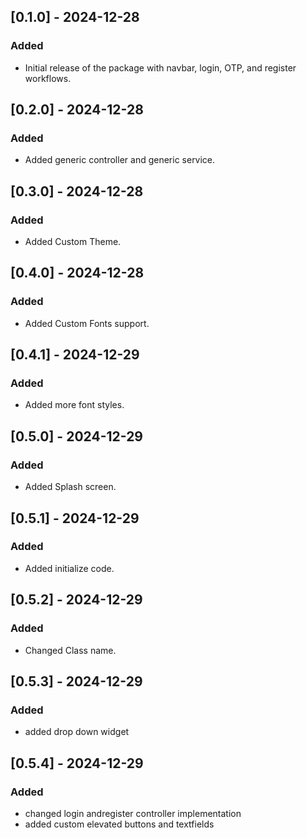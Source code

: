## [0.1.0] - 2024-12-28
### Added
- Initial release of the package with navbar, login, OTP, and register workflows.

## [0.2.0] - 2024-12-28
### Added
- Added generic controller and generic service.

## [0.3.0] - 2024-12-28
### Added
- Added Custom Theme.

## [0.4.0] - 2024-12-28
### Added
- Added Custom Fonts support.

## [0.4.1] - 2024-12-29
### Added
- Added more font styles.

## [0.5.0] - 2024-12-29
### Added
- Added Splash screen.

## [0.5.1] - 2024-12-29
### Added
- Added initialize code.

## [0.5.2] - 2024-12-29
### Added
- Changed Class name.

## [0.5.3] - 2024-12-29
### Added
- added drop down widget

## [0.5.4] - 2024-12-29
### Added
- changed login andregister controller implementation
- added custom elevated buttons and textfields